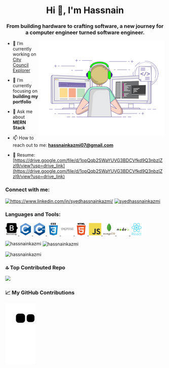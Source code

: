 <h1 align="center">Hi 👋, I'm Hassnain</h1>
<h3 align="center">From building hardware to crafting software, a new journey for a computer engineer turned software engineer.</h3>

<img align="right" alt="Coding" width="400" src="https://raw.githubusercontent.com/devSouvik/devSouvik/master/gif3.gif"> 

- 🔭 I’m currently working on [City Council Explorer](https://github.com/HassnainKazmi/City-Council-Explorer)

- 🌱 I’m currently focusing on **building my portfolio**

- 💬 Ask me about **MERN Stack**

- 📫 How to reach out to me: **hassnainkazmi07@gmail.com**

- 📄 Resume: [https://drive.google.com/file/d/1opQqb2SWaYUVG3BDCVfkd9Q3nbzIZzI9/view?usp=drive_link](https://drive.google.com/file/d/1opQqb2SWaYUVG3BDCVfkd9Q3nbzIZzI9/view?usp=drive_link)

<h3 align="left">Connect with me:</h3>
<p align="left">
<a href="https://linkedin.com/in/https://www.linkedin.com/in/syedhassnainkazmi/" target="blank"><img align="center" src="https://raw.githubusercontent.com/rahuldkjain/github-profile-readme-generator/master/src/images/icons/Social/linked-in-alt.svg" alt="https://www.linkedin.com/in/syedhassnainkazmi/" height="30" width="40" /></a>
<a href="https://www.leetcode.com/syedhassnainkazmi" target="blank"><img align="center" src="https://raw.githubusercontent.com/rahuldkjain/github-profile-readme-generator/master/src/images/icons/Social/leet-code.svg" alt="syedhassnainkazmi" height="30" width="40" /></a>
</p>

<h3 align="left">Languages and Tools:</h3>
<p align="left"> <a href="https://getbootstrap.com" target="_blank" rel="noreferrer"> <img src="https://raw.githubusercontent.com/devicons/devicon/master/icons/bootstrap/bootstrap-plain-wordmark.svg" alt="bootstrap" width="40" height="40"/> </a> <a href="https://www.cprogramming.com/" target="_blank" rel="noreferrer"> <img src="https://raw.githubusercontent.com/devicons/devicon/master/icons/c/c-original.svg" alt="c" width="40" height="40"/> </a> <a href="https://www.w3schools.com/cpp/" target="_blank" rel="noreferrer"> <img src="https://raw.githubusercontent.com/devicons/devicon/master/icons/cplusplus/cplusplus-original.svg" alt="cplusplus" width="40" height="40"/> </a> <a href="https://www.w3schools.com/css/" target="_blank" rel="noreferrer"> <img src="https://raw.githubusercontent.com/devicons/devicon/master/icons/css3/css3-original-wordmark.svg" alt="css3" width="40" height="40"/> </a> <a href="https://expressjs.com" target="_blank" rel="noreferrer"> <img src="https://raw.githubusercontent.com/devicons/devicon/master/icons/express/express-original-wordmark.svg" alt="express" width="40" height="40"/> </a> <a href="https://www.w3.org/html/" target="_blank" rel="noreferrer"> <img src="https://raw.githubusercontent.com/devicons/devicon/master/icons/html5/html5-original-wordmark.svg" alt="html5" width="40" height="40"/> </a> <a href="https://developer.mozilla.org/en-US/docs/Web/JavaScript" target="_blank" rel="noreferrer"> <img src="https://raw.githubusercontent.com/devicons/devicon/master/icons/javascript/javascript-original.svg" alt="javascript" width="40" height="40"/> </a> <a href="https://www.mongodb.com/" target="_blank" rel="noreferrer"> <img src="https://raw.githubusercontent.com/devicons/devicon/master/icons/mongodb/mongodb-original-wordmark.svg" alt="mongodb" width="40" height="40"/> </a> <a href="https://nodejs.org" target="_blank" rel="noreferrer"> <img src="https://raw.githubusercontent.com/devicons/devicon/master/icons/nodejs/nodejs-original-wordmark.svg" alt="nodejs" width="40" height="40"/> </a> <a href="https://reactjs.org/" target="_blank" rel="noreferrer"> <img src="https://raw.githubusercontent.com/devicons/devicon/master/icons/react/react-original-wordmark.svg" alt="react" width="40" height="40"/> </a> </p>

<p><img align="left" src="https://github-readme-stats.vercel.app/api/top-langs?username=hassnainkazmi&show_icons=true&locale=en&layout=compact" alt="hassnainkazmi" /></p>

<p>&nbsp;<img align="center" src="https://github-readme-stats.vercel.app/api?username=hassnainkazmi&show_icons=true&locale=en" alt="hassnainkazmi" /></p>

<p><img align="center" src="https://github-readme-streak-stats.herokuapp.com/?user=hassnainkazmi&" alt="hassnainkazmi" /></p>

### 🔝 Top Contributed Repo
![](https://github-contributor-stats.vercel.app/api?username=HassnainKazmi&limit=5&theme=flat&combine_all_yearly_contributions=true)

### 📈 My GitHub Contributions
![Snake animation](https://github.com/HassnainKazmi/HassnainKazmi/blob/output/github-contribution-grid-snake.svg)

